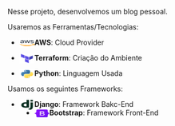   Nesse projeto, desenvolvemos um blog pessoal.

 Usaremos as Ferramentas/Tecnologias:

- <img align="left" height="20" width="30" src="https://raw.githubusercontent.com/devicons/devicon/master/icons/amazonwebservices/amazonwebservices-original-wordmark.svg"> **AWS**: Cloud Provider
  
- <img align="left" height="20" width="30" src="https://raw.githubusercontent.com/devicons/devicon/master/icons/terraform/terraform-original.svg"> **Terraform**: Criação do Ambiente

-  <img align="left" height="20" width="30" src="https://raw.githubusercontent.com/devicons/devicon/master/icons/python/python-original.svg"> **Python**: Linguagem Usada

 Usamos os seguintes Frameworks:
- <img align="left" height="20" width="30" src="https://raw.githubusercontent.com/devicons/devicon/master/icons/django/django-plain.svg"> **Django**: Framework Bakc-End
- <img align="left" height="20" width="30" src="https://raw.githubusercontent.com/devicons/devicon/master/icons/bootstrap/bootstrap-original.svg"> **Bootstrap**: Framework Front-End
